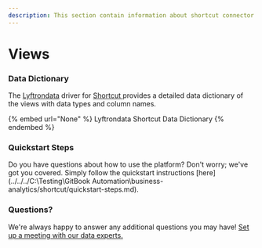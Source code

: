 ```yaml
---
description: This section contain information about shortcut connector views information
---
```


# Views

### Data Dictionary

The [Lyftrondata](https://www.lyftrondata.com/) driver for [Shortcut](None/)[ ](https://www.lyftrondata.com/integration/shortcut/)provides a detailed data dictionary of the views with data types and column names.

{% embed url="None" %}
Lyftrondata Shortcut Data Dictionary
{% endembed %}

### Quickstart Steps

Do you have questions about how to use the platform? Don't worry; we've got you covered. Simply follow the quickstart instructions [here](../../../C:\Testing\GitBook Automation\business-analytics/shortcut/quickstart-steps.md).

### Questions? <a href="#questions" id="questions"></a>

We're always happy to answer any additional questions you may have! [Set up a meeting with our data experts.](https://www.lyftrondata.com/book-a-meeting/)


